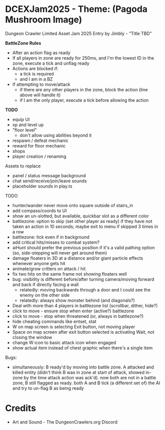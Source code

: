 DCEXJam2025 - Theme: (Pagoda Mushroom Image)
============================

Dungeon Crawler Limited Asset Jam 2025 Entry by Jimbly - "Title TBD"

**BattleZone Rules**
* After an action flag as ready
* If all players in zone are ready for 250ms, and I'm the lowest ID in the zone, execute a tick and unflag ready
* Actions are blocked if:
  * a tick is required
  * and I am in a BZ
* If attempting to move/attack
  * if there are any other players in the zone, block the action (line above will handle it)
  * if I am the only player, execute a tick before allowing the action

**TODO**
* equip UI
* xp and level up
* "floor level"
  * don't allow using abilities beyond it
* respawn / defeat mechanic
* reward for floor mechanic
* shops
* player creation / renaming

Assets to replace
* panel / status message background
* chat send/receive/join/leave sounds
* placeholder sounds in play.ts

TODO
* hunter/wander never move onto square outside of stairs_in
* add compass/coords to UI
* show an un-slotted, but available, quickbar slot as a different color
* battlezone: option to skip (set other player as ready) if they have not taken an action in 10 seconds; maybe exit to menu if skipped 3 times in a row
* battlezone: tick even if in background
* add critical hits/misses to combat system?
* aiHunt should prefer the previous position if it's a valid pathing option (so, side-stepping will never get around them)
* damage floaters in 3D at a distance and/or giant particle effects whenever anyone gets hit
* animate/grow critters on attack / hit
* fix two hits on the same frame not showing floaters well
* bug: visibility is different before/after turning camera/moving forward and back if directly facing a wall
  * relatedly: moving backwards through a door and I could see the enemy on the other side
  * relatedly: always show monster behind (and diagonals?)
* Deal with more than 4 players in battlezone list (scrollbar, dither, hide?)
* click to move - ensure stop when enter (active?) battlezone
* click to move - stop when threatened (or, always in battlezone?)
* hide cheating commands like entset, stat
* W on map screen is selecting Exit button, not moving player
* Space on map screen after exit button selected is activating Wait, not closing the window
* change W icon to basic attack icon when engaged
* show actual item instead of chest graphic when there's a single item

Bugs:
* simultaneously: B ready'd by moving into battle zone. A attacked and killed entity (didn't think B was in zone at start of attack, showed in-zone by the time attack action was ack'd). now both are not in a battle zone, B still flagged as ready.  both A and B tick (a different set of) the AI and try to un-flag B as being ready

Credits
=======

* Art and Sound - The DungeonCrawlers.org Discord
